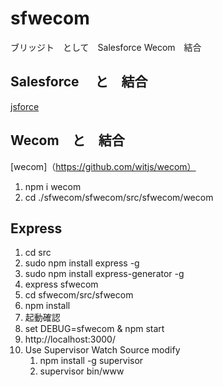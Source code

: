 # sfwecom
ブリッジト　として　Salesforce Wecom　結合
## Salesforce 　と　結合
[jsforce](https://jsforce.github.io/)

## Wecom　と　結合
[wecom]（https://github.com/witjs/wecom）
1. npm i wecom
2. cd ./sfwecom/sfwecom/src/sfwecom/wecom

## Express
1.  cd src
2.  sudo npm install express  -g
3.  sudo npm install express-generator -g
4. express sfwecom
5. cd sfwecom/src/sfwecom
6. npm install
7.  起動確認
   1. set DEBUG=sfwecom & npm start
   2. http://localhost:3000/
8.  Use Supervisor Watch Source modify
    1.  npm install -g supervisor
    2.  supervisor bin/www